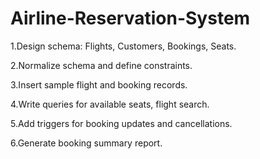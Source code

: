 # Airline-Reservation-System
1.Design schema: Flights, Customers, Bookings, Seats.

2.Normalize schema and define constraints.

3.Insert sample flight and booking records.

4.Write queries for available seats, flight search.

5.Add triggers for booking updates and cancellations.

6.Generate booking summary report.
